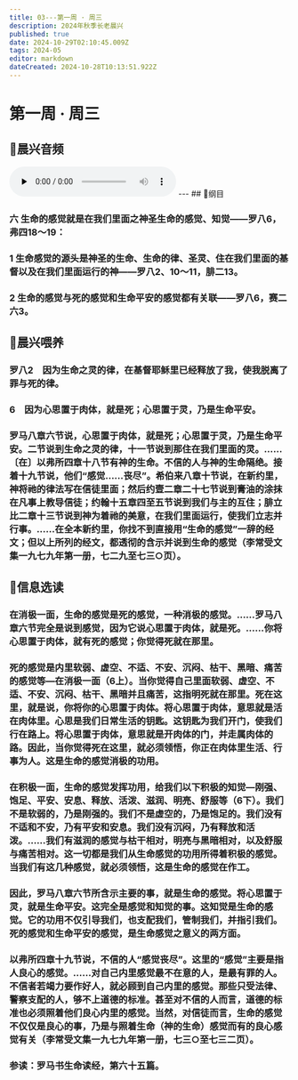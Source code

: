 ```yaml
---
title: 03---第一周 · 周三
description: 2024年秋季长老晨兴
published: true
date: 2024-10-29T02:10:45.009Z
tags: 2024-05
editor: markdown
dateCreated: 2024-10-28T10:13:51.922Z
---
```


# 第一周 · 周三

## 🎵晨兴音频
<audio id="audio" controls="" preload="none">
      <source id="mp3" src="/2024-05/week1/week1day3.mp3">
</audio>
---
## 📖纲目

### 六   生命的感觉就是在我们里面之神圣生命的感觉、知觉——罗八6，弗四18～19：

### 1   生命感觉的源头是神圣的生命、生命的律、圣灵、住在我们里面的基督以及在我们里面运行的神——罗八2、10～11，腓二13。

### 2   生命的感觉与死的感觉和生命平安的感觉都有关联——罗八6，赛二六3。

## 📖晨兴喂养

### 罗八2　因为生命之灵的律，在基督耶稣里已经释放了我，使我脱离了罪与死的律。

### 6　因为心思置于肉体，就是死；心思置于灵，乃是生命平安。

### 罗马八章六节说，心思置于肉体，就是死；心思置于灵，乃是生命平安。二节说到生命之灵的律，十一节说到那住在我们里面的灵。……〔在〕以弗所四章十八节有神的生命。不信的人与神的生命隔绝。接着十九节说，他们“感觉……丧尽”。希伯来八章十节说，在新约里，神将祂的律法写在信徒里面；然后约壹二章二十七节说到膏油的涂抹在凡事上教导信徒；约翰十五章四至五节说到我们与主的互住；腓立比二章十三节说到神为着祂的美意，在我们里面运行，使我们立志并行事。……在全本新约里，你找不到直接用“生命的感觉”一辞的经文；但以上所列的经文，都透彻的含示并说到生命的感觉（李常受文集一九七九年第一册，七二九至七三○页）。

## 📖信息选读

### 在消极一面，生命的感觉是死的感觉，一种消极的感觉。……罗马八章六节完全是说到感觉，因为它说心思置于肉体，就是死。……你将心思置于肉体，就有死的感觉；你觉得死就在那里。

### 死的感觉是内里软弱、虚空、不适、不安、沉闷、枯干、黑暗、痛苦的感觉等—在消极一面（6上）。当你觉得自己里面软弱、虚空、不适、不安、沉闷、枯干、黑暗并且痛苦，这指明死就在那里。死在这里，就是说，你将你的心思置于肉体。将心思置于肉体，意思就是活在肉体里。心思是我们日常生活的钥匙。这钥匙为我们开门，使我们行在路上。将心思置于肉体，意思就是开肉体的门，并走属肉体的路。因此，当你觉得死在这里，就必须领悟，你正在肉体里生活、行事为人。这是生命的感觉消极的功用。

### 在积极一面，生命的感觉发挥功用，给我们以下积极的知觉—刚强、饱足、平安、安息、释放、活泼、滋润、明亮、舒服等（6下）。我们不是软弱的，乃是刚强的。我们不是虚空的，乃是饱足的。我们没有不适和不安，乃有平安和安息。我们没有沉闷，乃有释放和活泼。……我们有滋润的感觉与枯干相对，明亮与黑暗相对，以及舒服与痛苦相对。这一切都是我们从生命感觉的功用所得着积极的感觉。当我们有这几种感觉，就必须领悟，这是生命的感觉在作工。

### 因此，罗马八章六节所含示主要的事，就是生命的感觉。将心思置于灵，就是生命平安。这完全是感觉和知觉的事。这知觉是生命的感觉。它的功用不仅引导我们，也支配我们，管制我们，并指引我们。死的感觉和生命平安的感觉，是生命感觉之意义的两方面。

### 以弗所四章十九节说，不信的人“感觉丧尽”。这里的“感觉”主要是指人良心的感觉。……对自己内里感觉最不在意的人，是最有罪的人。不信者若竭力要作好人，就必顾到自己内里的感觉。那些只受法律、警察支配的人，够不上道德的标准。甚至对不信的人而言，道德的标准也必须照着他们良心内里的感觉。当然，对信徒而言，生命的感觉不仅仅是良心的事，乃是与照着生命（神的生命）感觉而有的良心感觉有关（李常受文集一九七九年第一册，七三○至七三二页）。

### 参读：罗马书生命读经，第六十五篇。
<!-- Google tag (gtag.js) -->
<script async src="https://www.googletagmanager.com/gtag/js?id=G-1P8709Z16T"></script>
<script>
  window.dataLayer = window.dataLayer || [];
  function gtag(){dataLayer.push(arguments);}
  gtag('js', new Date());

  gtag('config', 'G-1P8709Z16T');
</script>